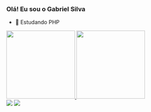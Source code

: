### Olá! Eu sou o Gabriel Silva 
- 🌱 Estudando PHP

<div>
  <a href="https://github.com/GabrielSilvaMEL">
  <img height="180em" src="https://github-readme-stats.vercel.app/api?username=GabrielSilvaMEL&show_icons=true&theme=dracula&include_all_commits=true&count_private=true"/>
  <img height="180em" src="https://github-readme-stats.vercel.app/api/top-langs/?username=GabrielSilvaMEL&layout=compact&langs_count=7&theme=radical"/>
</div>
<div> 
  <a href="https://www.instagram.com/gabaallves/" target="_blank"><img src="https://img.shields.io/badge/-Instagram-%23E4405F?style=for-the-badge&logo=instagram&logoColor=white" target="_blank"></a>
  <a href="https://www.linkedin.com/in/gabrielsilvalves331/" target="_blank"><img src="https://img.shields.io/badge/-LinkedIn-%230077B5?style=for-the-badge&logo=linkedin&logoColor=white" target="_blank"></a> 
 
  <!--![Snake animation](https://github.com/rafaballerini/rafaballerini/blob/output/github-contribution-grid-snake.svg)-->
 
</div>
<!--
**GabrielSilvaMEL/GabrielSilvaMEL** is a ✨ _special_ ✨ repository because its `README.md` (this file) appears on your GitHub profile.

Here are some ideas to get you started:


- 🌱 Aprendendo PHP
- 🤔 I’m looking for help with Github
- 💬 Ask me about ...
- 📫 How to reach me: ...
- ⚡ Fun fact: ...
-->

